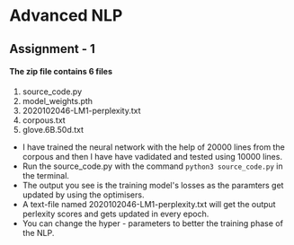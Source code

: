 
# Advanced NLP

## Assignment - 1

#### The zip file contains 6 files
1. source_code.py
2. model_weights.pth
3. 2020102046-LM1-perplexity.txt
4. corpous.txt
5. glove.6B.50d.txt

* I have trained the neural network with the help of 20000 lines from the corpous and then I have have vadidated and tested using 10000 lines.
* Run the source_code.py with the command ```python3 source_code.py``` in the terminal.
* The output you see is the training model's losses as the paramters get updated by using the optimisers.
* A text-file named 2020102046-LM1-perplexity.txt will get the output perlexity scores and gets updated in every epoch.
* You can change the hyper - parameters to better the training phase of the NLP.

